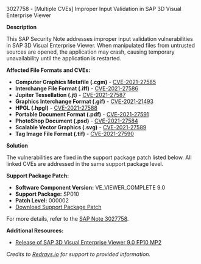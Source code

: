 3027758 - [Multiple CVEs] Improper Input Validation in SAP 3D Visual Enterprise Viewer

**Description**

This SAP Security Note addresses improper input validation vulnerabilities in SAP 3D Visual Enterprise Viewer. When manipulated files from untrusted sources are opened, the application may crash, causing temporary unavailability until the application is restarted.

**Affected File Formats and CVEs:**

- **Computer Graphics Metafile (.cgm)** - [CVE-2021-27585](https://cve.mitre.org/cgi-bin/cvename.cgi?name=CVE-2021-27585)
- **Interchange File Format (.iff)** - [CVE-2021-27586](https://cve.mitre.org/cgi-bin/cvename.cgi?name=CVE-2021-27586)
- **Jupiter Tessellation (.jt)** - [CVE-2021-27587](https://cve.mitre.org/cgi-bin/cvename.cgi?name=CVE-2021-27587)
- **Graphics Interchange Format (.gif)** - [CVE-2021-21493](https://cve.mitre.org/cgi-bin/cvename.cgi?name=CVE-2021-21493)
- **HPGL (.hpgl)** - [CVE-2021-27588](https://cve.mitre.org/cgi-bin/cvename.cgi?name=CVE-2021-27588)
- **Portable Document Format (.pdf)** - [CVE-2021-27591](https://cve.mitre.org/cgi-bin/cvename.cgi?name=CVE-2021-27591)
- **PhotoShop Document (.psd)** - [CVE-2021-27584](https://cve.mitre.org/cgi-bin/cvename.cgi?name=CVE-2021-27584)
- **Scalable Vector Graphics (.svg)** - [CVE-2021-27589](https://cve.mitre.org/cgi-bin/cvename.cgi?name=CVE-2021-27589)
- **Tag Image File Format (.tif)** - [CVE-2021-27590](https://cve.mitre.org/cgi-bin/cvename.cgi?name=CVE-2021-27590)

**Solution**

The vulnerabilities are fixed in the support package patch listed below. All linked CVEs are addressed in the same support package level.

**Support Package Patch:**

- **Software Component Version:** VE_VIEWER_COMPLETE 9.0
- **Support Package:** SP010
- **Patch Level:** 000002
- [Download Support Package Patch](https://userapps.support.sap.com/sap/support/swdc/notes?cvnr=73555000100200003543&support_package=SP010&patch_level=000002)

For more details, refer to the [SAP Note 3027758](https://me.sap.com/notes/3027758).

**Additional Resources:**

- [Release of SAP 3D Visual Enterprise Viewer 9.0 FP10 MP2](https://me.sap.com/notes/3000120)

*Credits to [Redrays.io](https://redrays.io) for support to provided information.*